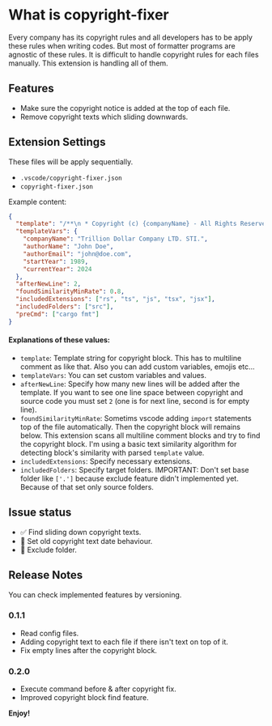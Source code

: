 # What is copyright-fixer

Every company has its copyright rules and all developers has to be apply these rules when
writing codes. But most of formatter programs are agnostic of these rules. It is difficult
to handle copyright rules for each files manually. This extension is handling all of them.

## Features

- Make sure the copyright notice is added at the top of each file.
- Remove copyright texts which sliding downwards.

## Extension Settings

These files will be apply sequentially.

- `.vscode/copyright-fixer.json`
- `copyright-fixer.json`

Example content:

```json
{
  "template": "/**\n * Copyright (c) {companyName} - All Rights Reserved\n * Written by {authorName} <{authorEmail}>, {startYear}-{currentYear}\n */",
  "templateVars": {
    "companyName": "Trillion Dollar Company LTD. STI.",
    "authorName": "John Doe",
    "authorEmail": "john@doe.com",
    "startYear": 1989,
    "currentYear": 2024
  },
  "afterNewLine": 2,
  "foundSimilarityMinRate": 0.8,
  "includedExtensions": ["rs", "ts", "js", "tsx", "jsx"],
  "includedFolders": ["src"],
  "preCmd": ["cargo fmt"]
}
```

#### Explanations of these values:

- `template`: Template string for copyright block. This has to multiline comment as like that.
  Also you can add custom variables, emojis etc...
- `templateVars`: You can set custom variables and values.
- `afterNewLine`: Specify how many new lines will be added after the template. If you want to see
  one line space between copyright and source code you must set `2` (one is for next line, second
  is for empty line).
- `foundSimilarityMinRate`: Sometims vscode adding `import` statements top of the file
  automatically. Then the copyright block will remains below. This extension scans all multiline
  comment blocks and try to find the copyright block. I'm using a basic text similarity
  algorithm for detecting block's similarity with parsed `template` value.
- `includedExtensions`: Specify necessary extensions.
- `includedFolders`: Specify target folders. IMPORTANT: Don't set base folder like `['.']`
  because exclude feature didn't implemented yet. Because of that set only source folders.

## Issue status

- ✅ Find sliding down copyright texts.
- 🚧 Set old copyright text date behaviour.
- 🚧 Exclude folder.

## Release Notes

You can check implemented features by versioning.

### 0.1.1

- Read config files.
- Adding copyright text to each file if there isn't text on top of it.
- Fix empty lines after the copyright block.

### 0.2.0

- Execute command before & after copyright fix.
- Improved copyright block find feature.

**Enjoy!**
